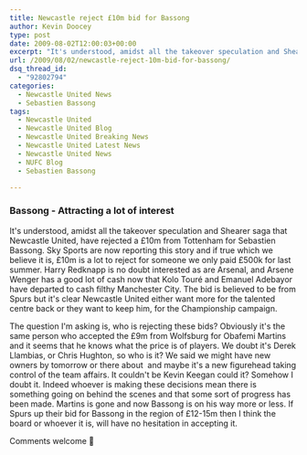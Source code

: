 ```yaml
---
title: Newcastle reject £10m bid for Bassong
author: Kevin Doocey
type: post
date: 2009-08-02T12:00:03+00:00
excerpt: "It's understood, amidst all the takeover speculation and Shearer saga that Newcastle United, have rejected a"
url: /2009/08/02/newcastle-reject-10m-bid-for-bassong/
dsq_thread_id:
  - "92802794"
categories:
  - Newcastle United News
  - Sebastien Bassong
tags:
  - Newcastle United
  - Newcastle United Blog
  - Newcastle United Breaking News
  - Newcastle United Latest News
  - Newcastle United News
  - NUFC Blog
  - Sebastien Bassong

---
```

### Bassong - Attracting a lot of interest

It's understood, amidst all the takeover speculation and Shearer saga that Newcastle United, have rejected a £10m from Tottenham for Sebastien Bassong. Sky Sports are now reporting this story and if  true which we believe it is, £10m is a lot to reject for someone we only paid £500k for last summer. Harry Redknapp is no doubt interested as are Arsenal, and Arsene Wenger has a good lot of cash now that Kolo Touré and Emanuel Adebayor have departed to cash filthy Manchester City. The bid is believed to be from Spurs but it's clear Newcastle United either want more for the talented centre back or they want to keep him, for the Championship campaign.

The question I'm asking is, who is rejecting these bids? Obviously it's the same person who accepted the £9m from Wolfsburg for Obafemi Martins and it seems that he knows what the price is of players. We doubt it's Derek Llambias, or Chris Hughton, so who is it? We said we might have new owners by tomorrow or there about  and maybe it's a new figurehead taking control of the team affairs. It couldn't be Kevin Keegan could it? Somehow I doubt it. Indeed whoever is making these decisions mean there is something going on behind the scenes and that some sort of progress has been made. Martins is gone and now Bassong is on his way more or less. If Spurs up their bid for Bassong in the region of £12-15m then I think the board or whoever it is, will have no hesitation in accepting it.

Comments welcome 🙂
